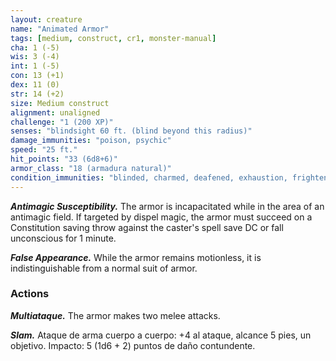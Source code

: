 ```yaml
---
layout: creature
name: "Animated Armor"
tags: [medium, construct, cr1, monster-manual]
cha: 1 (-5)
wis: 3 (-4)
int: 1 (-5)
con: 13 (+1)
dex: 11 (0)
str: 14 (+2)
size: Medium construct
alignment: unaligned
challenge: "1 (200 XP)"
senses: "blindsight 60 ft. (blind beyond this radius)"
damage_immunities: "poison, psychic"
speed: "25 ft."
hit_points: "33 (6d8+6)"
armor_class: "18 (armadura natural)"
condition_immunities: "blinded, charmed, deafened, exhaustion, frightened, paralyzed, petrified, poisoned"
---
```


***Antimagic Susceptibility.*** The armor is incapacitated while in the area of an antimagic field. If targeted by dispel magic, the armor must succeed on a Constitution saving throw against the caster's spell save DC or fall unconscious for 1 minute.

***False Appearance.*** While the armor remains motionless, it is indistinguishable from a normal suit of armor.

### Actions

***Multiataque.*** The armor makes two melee attacks.

***Slam.*** Ataque de arma cuerpo a cuerpo: +4 al ataque, alcance 5 pies, un objetivo. Impacto: 5 (1d6 + 2) puntos de daño contundente.